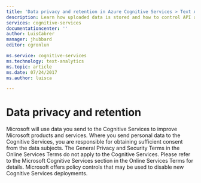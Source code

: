 ```yaml
---
title: 'Data privacy and retention in Azure Cognitive Services > Text Analytics API | Microsoft Docs'
description: Learn how uploaded data is stored and how to control API access in your organization.
services: cognitive-services
documentationcenter: ''
author: LuisCabrer
manager: jhubbard
editor: cgronlun

ms.service: cognitive-services
ms.technology: text-analytics
ms.topic: article
ms.date: 07/24/2017
ms.author: luisca

---
```

# Data privacy and retention

Microsoft will use data you send to the Cognitive Services to improve Microsoft products and services. Where you send personal data to the Cognitive Services, you are responsible for obtaining sufficient consent from the data subjects. The General Privacy and Security Terms in the Online Services Terms do not apply to the Cognitive Services. Please refer to the Microsoft Cognitive Services section in the Online Services Terms for details. Microsoft offers policy controls that may be used to disable new Cognitive Services deployments.
